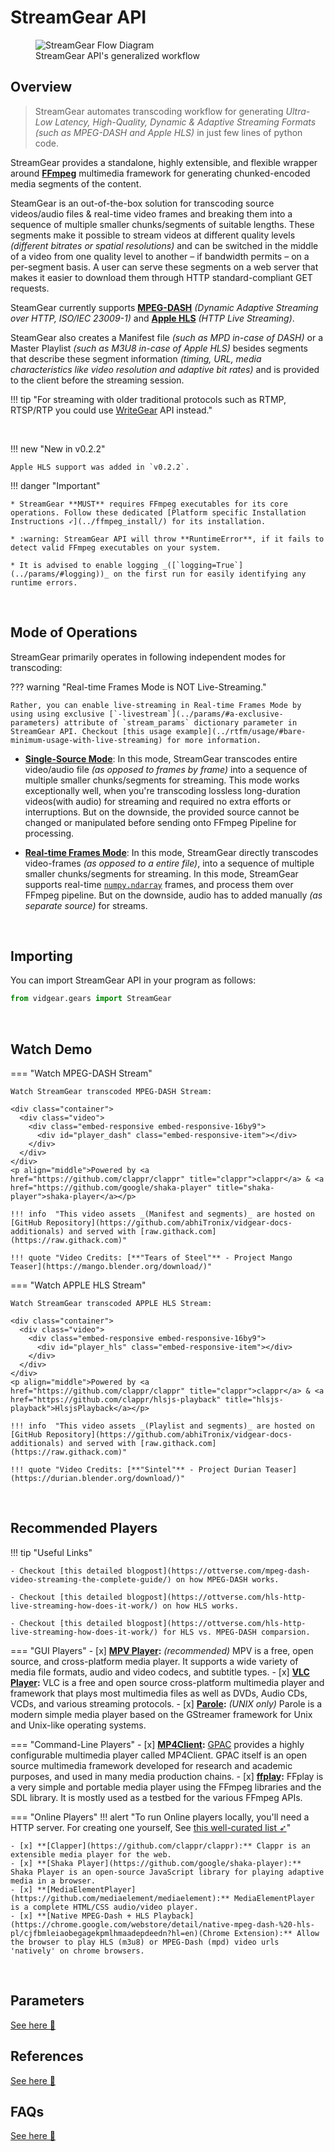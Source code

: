 <!--
===============================================
vidgear library source-code is deployed under the Apache 2.0 License:

Copyright (c) 2019 Abhishek Thakur(@abhiTronix) <abhi.una12@gmail.com>

Licensed under the Apache License, Version 2.0 (the "License");
you may not use this file except in compliance with the License.
You may obtain a copy of the License at

   http://www.apache.org/licenses/LICENSE-2.0

Unless required by applicable law or agreed to in writing, software
distributed under the License is distributed on an "AS IS" BASIS,
WITHOUT WARRANTIES OR CONDITIONS OF ANY KIND, either express or implied.
See the License for the specific language governing permissions and
limitations under the License.
===============================================
-->

# StreamGear API 


<figure>
  <img src="../../../assets/images/streamgear_flow.webp" loading="lazy" alt="StreamGear Flow Diagram" />
  <figcaption>StreamGear API's generalized workflow</figcaption>
</figure>


## Overview

> StreamGear automates transcoding workflow for generating _Ultra-Low Latency, High-Quality, Dynamic & Adaptive Streaming Formats (such as MPEG-DASH and Apple HLS)_ in just few lines of python code. 

StreamGear provides a standalone, highly extensible, and flexible wrapper around [**FFmpeg**](https://ffmpeg.org/) multimedia framework for generating chunked-encoded media segments of the content.

SteamGear is an out-of-the-box solution for transcoding source videos/audio files & real-time video frames and breaking them into a sequence of multiple smaller chunks/segments of suitable lengths. These segments make it possible to stream videos at different quality levels _(different bitrates or spatial resolutions)_ and can be switched in the middle of a video from one quality level to another – if bandwidth permits – on a per-segment basis. A user can serve these segments on a web server that makes it easier to download them through HTTP standard-compliant GET requests.

SteamGear currently supports [**MPEG-DASH**](https://www.encoding.com/mpeg-dash/) _(Dynamic Adaptive Streaming over HTTP, ISO/IEC 23009-1)_  and [**Apple HLS**](https://developer.apple.com/documentation/http_live_streaming) _(HTTP Live Streaming)_. 

SteamGear also creates a Manifest file _(such as MPD in-case of DASH)_ or a Master Playlist _(such as M3U8 in-case of Apple HLS)_ besides segments that describe these segment information _(timing, URL, media characteristics like video resolution and adaptive bit rates)_ and is provided to the client before the streaming session.

!!! tip "For streaming with older traditional protocols such as RTMP, RTSP/RTP you could use [WriteGear](../../writegear/introduction/) API instead."

&thinsp;

!!! new "New in v0.2.2" 

    Apple HLS support was added in `v0.2.2`.


!!! danger "Important"
	
	* StreamGear **MUST** requires FFmpeg executables for its core operations. Follow these dedicated [Platform specific Installation Instructions ➶](../ffmpeg_install/) for its installation.

	* :warning: StreamGear API will throw **RuntimeError**, if it fails to detect valid FFmpeg executables on your system.

	* It is advised to enable logging _([`logging=True`](../params/#logging))_ on the first run for easily identifying any runtime errors.

&thinsp; 

## Mode of Operations

StreamGear primarily operates in following independent modes for transcoding:


??? warning "Real-time Frames Mode is NOT Live-Streaming."

    Rather, you can enable live-streaming in Real-time Frames Mode by using using exclusive [`-livestream`](../params/#a-exclusive-parameters) attribute of `stream_params` dictionary parameter in StreamGear API. Checkout [this usage example](../rtfm/usage/#bare-minimum-usage-with-live-streaming) for more information.


- [**Single-Source Mode**](../ssm/overview): In this mode, StreamGear transcodes entire video/audio file _(as opposed to frames by frame)_ into a sequence of multiple smaller chunks/segments for streaming. This mode works exceptionally well, when you're transcoding lossless long-duration videos(with audio) for streaming and required no extra efforts or interruptions. But on the downside, the provided source cannot be changed or manipulated before sending onto FFmpeg Pipeline for processing. 

- [**Real-time Frames Mode**](../rtfm/overview): In this mode, StreamGear directly transcodes video-frames _(as opposed to a entire file)_, into a sequence of multiple smaller chunks/segments for streaming. In this mode, StreamGear supports real-time [`numpy.ndarray`](https://numpy.org/doc/1.18/reference/generated/numpy.ndarray.html#numpy-ndarray) frames, and process them over FFmpeg pipeline. But on the downside, audio has to added manually _(as separate source)_ for streams. 

&thinsp; 

## Importing

You can import StreamGear API in your program as follows:

```python
from vidgear.gears import StreamGear
```

&thinsp; 


## Watch Demo

=== "Watch MPEG-DASH Stream"

    Watch StreamGear transcoded MPEG-DASH Stream:

    <div class="container">
      <div class="video">
        <div class="embed-responsive embed-responsive-16by9">
          <div id="player_dash" class="embed-responsive-item"></div>
        </div>
      </div>
    </div>
    <p align="middle">Powered by <a href="https://github.com/clappr/clappr" title="clappr">clappr</a> & <a href="https://github.com/google/shaka-player" title="shaka-player">shaka-player</a></p>

    !!! info  "This video assets _(Manifest and segments)_ are hosted on [GitHub Repository](https://github.com/abhiTronix/vidgear-docs-additionals) and served with [raw.githack.com](https://raw.githack.com)" 

    !!! quote "Video Credits: [**"Tears of Steel"** - Project Mango Teaser](https://mango.blender.org/download/)"

=== "Watch APPLE HLS Stream"

    Watch StreamGear transcoded APPLE HLS Stream:

    <div class="container">
      <div class="video">
        <div class="embed-responsive embed-responsive-16by9">
          <div id="player_hls" class="embed-responsive-item"></div>
        </div>
      </div>
    </div>
    <p align="middle">Powered by <a href="https://github.com/clappr/clappr" title="clappr">clappr</a> & <a href="https://github.com/clappr/hlsjs-playback" title="hlsjs-playback">HlsjsPlayback</a></p>

    !!! info  "This video assets _(Playlist and segments)_ are hosted on [GitHub Repository](https://github.com/abhiTronix/vidgear-docs-additionals) and served with [raw.githack.com](https://raw.githack.com)" 

    !!! quote "Video Credits: [**"Sintel"** - Project Durian Teaser](https://durian.blender.org/download/)"

&thinsp;

## Recommended Players

!!! tip "Useful Links"
    
    - Checkout [this detailed blogpost](https://ottverse.com/mpeg-dash-video-streaming-the-complete-guide/) on how MPEG-DASH works.

    - Checkout [this detailed blogpost](https://ottverse.com/hls-http-live-streaming-how-does-it-work/) on how HLS works.

    - Checkout [this detailed blogpost](https://ottverse.com/hls-http-live-streaming-how-does-it-work/) for HLS vs. MPEG-DASH comparsion.
    

=== "GUI Players"
    - [x] **[MPV Player](https://mpv.io/):** _(recommended)_ MPV is a free, open source, and cross-platform media player. It supports a wide variety of media file formats, audio and video codecs, and subtitle types. 
    - [x] **[VLC Player](https://www.videolan.org/vlc/releases/3.0.0.html):** VLC is a free and open source cross-platform multimedia player and framework that plays most multimedia files as well as DVDs, Audio CDs, VCDs, and various streaming protocols.
    - [x] **[Parole](https://docs.xfce.org/apps/parole/start):** _(UNIX only)_  Parole is a modern simple media player based on the GStreamer framework for Unix and Unix-like operating systems. 

=== "Command-Line Players"
    - [x] **[MP4Client](https://github.com/gpac/gpac/wiki/MP4Client-Intro):** [GPAC](https://gpac.wp.imt.fr/home/) provides a highly configurable multimedia player called MP4Client. GPAC itself is an open source multimedia framework developed for research and academic purposes, and used in many media production chains.
    - [x] **[ffplay](https://ffmpeg.org/ffplay.html):** FFplay is a very simple and portable media player using the FFmpeg libraries and the SDL library. It is mostly used as a testbed for the various FFmpeg APIs. 

=== "Online Players"
    !!! alert "To run Online players locally, you'll need a HTTP server. For creating one yourself, See [this well-curated list  ➶](https://gist.github.com/abhiTronix/7d2798bc9bc62e9e8f1e88fb601d7e7b)"

    - [x] **[Clapper](https://github.com/clappr/clappr):** Clappr is an extensible media player for the web.
    - [x] **[Shaka Player](https://github.com/google/shaka-player):** Shaka Player is an open-source JavaScript library for playing adaptive media in a browser.
    - [x] **[MediaElementPlayer](https://github.com/mediaelement/mediaelement):** MediaElementPlayer is a complete HTML/CSS audio/video player.
    - [x] **[Native MPEG-Dash + HLS Playback](https://chrome.google.com/webstore/detail/native-mpeg-dash-%20-hls-pl/cjfbmleiaobegagekpmlhmaadepdeedn?hl=en)(Chrome Extension):** Allow the browser to play HLS (m3u8) or MPEG-Dash (mpd) video urls 'natively' on chrome browsers.

&thinsp;

## Parameters

<div>
<a href="../params/">See here 🚀</a>
</div>

## References

<div>
<a href="../../../bonus/reference/streamgear/">See here 🚀</a>
</div>


## FAQs

<div>
<a href="../../../help/streamgear_faqs/">See here 🚀</a>
</div>

&thinsp;